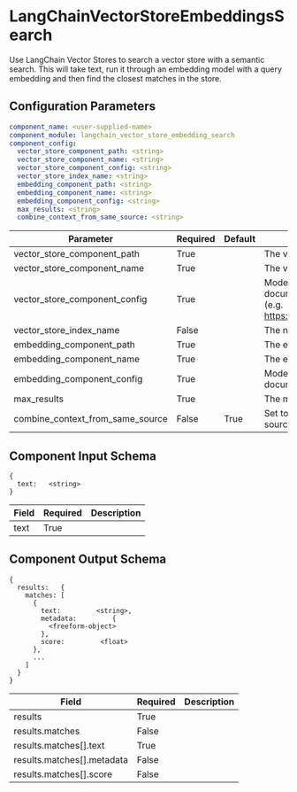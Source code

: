 # LangChainVectorStoreEmbeddingsSearch

Use LangChain Vector Stores to search a vector store with a semantic search. This will take text, run it through an embedding model with a query embedding and then find the closest matches in the store.

## Configuration Parameters

```yaml
component_name: <user-supplied-name>
component_module: langchain_vector_store_embedding_search
component_config:
  vector_store_component_path: <string>
  vector_store_component_name: <string>
  vector_store_component_config: <string>
  vector_store_index_name: <string>
  embedding_component_path: <string>
  embedding_component_name: <string>
  embedding_component_config: <string>
  max_results: <string>
  combine_context_from_same_source: <string>
```

| Parameter | Required | Default | Description |
| --- | --- | --- | --- |
| vector_store_component_path | True |  | The vector store library path - e.g. 'langchain_community.vectorstores' |
| vector_store_component_name | True |  | The vector store to use - e.g. 'Pinecone' |
| vector_store_component_config | True |  | Model specific configuration for the vector store. See LangChain documentation for valid parameter names for this specific component (e.g. https://python.langchain.com/docs/integrations/vectorstores/pinecone). |
| vector_store_index_name | False |  | The name of the index to use |
| embedding_component_path | True |  | The embedding library path - e.g. 'langchain_community.embeddings' |
| embedding_component_name | True |  | The embedding model to use - e.g. BedrockEmbeddings |
| embedding_component_config | True |  | Model specific configuration for the embedding model. See documentation for valid parameter names. |
| max_results | True |  | The maximum number of results to return |
| combine_context_from_same_source | False | True | Set to False if you don't want to combine all the context from the same source. Default is True |


## Component Input Schema

```
{
  text:   <string>
}
```
| Field | Required | Description |
| --- | --- | --- |
| text | True |  |


## Component Output Schema

```
{
  results:   {
    matches: [
      {
        text:         <string>,
        metadata:         {
          <freeform-object>
        },
        score:         <float>
      },
      ...
    ]
  }
}
```
| Field | Required | Description |
| --- | --- | --- |
| results | True |  |
| results.matches | False |  |
| results.matches[].text | True |  |
| results.matches[].metadata | False |  |
| results.matches[].score | False |  |
